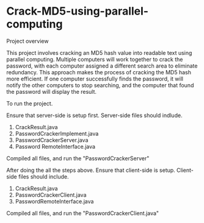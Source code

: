 # Crack-MD5-using-parallel-computing

Project overview


This project involves cracking an MD5 hash value into readable text using parallel computing. Multiple computers will work together to crack the password, with each computer assigned a different search area to eliminate redundancy. This approach makes the process of cracking the MD5 hash more efficient. If one computer successfully finds the password, it will notify the other computers to stop searching, and the computer that found the password will display the result.

To run the project.


Ensure that server-side is setup first. 
Server-side files should indlude.
1. CrackResult.java
2. PasswordCrackerImplement.java
3. PasswordCrackerServer.java
4. Password RemoteInterface.java

Compiled all files, and run the "PasswordCrackerServer"

After doing the all the steps above.
Ensure that client-side is setup.
Client-side files should include.
1. CrackResult.java
2. PasswordCrackerClient.java
3. PasswordRemoteInterface.java

Compiled all files, and run the "PasswordCrackerClient.java"

